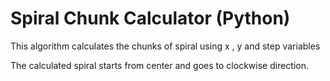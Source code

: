 # Spiral Chunk Calculator (Python)
This algorithm calculates the chunks of spiral
using x , y and step variables

The calculated spiral starts from center and goes to clockwise direction.
